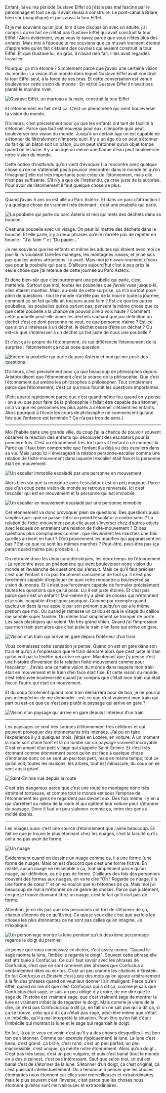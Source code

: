 Enfant j’ai eu ma période Gustave Eiffel où j’étais pas mal fasciné par le personnage et tout ce qu’il avait réussi à construire. Le pont-canal à Briare, bien sûr (magnifique) et puis aussi la tour Eiffel.

Et je me souviens qu’un jour, lors d’une discussion avec un adulte, j’ai compris qu’en fait ce n’était pas Gustave Eiffel qui avait construit la tour Eiffel ! Alors évidement, vous vous le savez parce que vous n’êtes plus des enfants. Mais moi à l’époque je me souviens que ça m’avait vraiment étonné d’apprendre qu’en fait c’étaient des ouvriers qui avaient construit la tour Eiffel. Et que Gustave lui, en gros, il n’avait rien fait. Il les avait regardés travailler.

Pourquoi ça m’a étonné ? Simplement parce que j’avais une certaine vision du monde : La vision d’un monde dans lequel Gustave Eiffel avait construit la tour Eiffel seul, à la force de ses bras. Et cette conversation est venue bouleverser cette vision du monde : En vérité Gustave Eiffel il n’avait pas planté le moindre rivet.

![Gustave Eiffel, un marteau à la main, construit la tour Eiffel](img/illu-livre/etonnement/01.png)

Et l’étonnement en fait c’est ça. C’est un phénomène qui vient bouleverser ta vision du monde.

D’ailleurs, c’est précisément pour ça que les enfants ont tant de facilité à s’étonner. Parce que tout est nouveau pour eux, n’importe quoi peut bouleverser leur vision du monde. Jusqu’à un certain âge on est capable de s’étonner de littéralement n’importe quoi. Il y a un âge où on peut s’étonner du fait qu’un bâton soit un bâton, ou on peut s’étonner qu’un objet tombe quand on le lâche. Il y a un âge où même une flaque d’eau peut bouleverser notre vision du monde.

Cette notion d’*inattendu* qu’on vient d’évoquer (La rencontre avec quelque chose qu’on ne s’attendait pas à pouvoir rencontrer dans le monde tel qu’on l’imaginait) elle est très importante pour créer de l’étonnement, mais elle n’est pas suffisante. S’il n’y a que de l’inattendu, ça crée juste de la surprise. Pour avoir de l’étonnement il faut quelque chose de plus.

---

Quand j’avais 5 ans on est allé au Parc Astérix. Et dans ce parc d’attraction il y a quelque chose de vraiment très étonnant : c’est une poubelle qui parle.

![La poubelle qui parle du parc Astérix et moi qui mets des déchets dans sa bouche.](img/illu-livre/etonnement/02.png)

C’est une poubelle avec un visage. On peut lui mettre des déchets dans la bouche. Et elle parle, il y a deux phrases qu’elle n’arrête pas de répéter en boucle : <q>J’ai faim !</q> et <q>Du papier…</q>

Je me souviens que les enfants et même les adultes qui étaient avec moi ce jour-là ils voulaient faire les manèges, les montagnes russes, et je ne sais pas quelles autres attractions il y avait. Mais moi je n’avais vraiment d’yeux que pour la poubelle qui parle. D’ailleurs aujourd’hui c’est à peu près la seule chose que j’ai retenue de cette journée au Parc Astérix.

Et donc bien-sûr que c’est surprenant une poubelle qui parle, c’est inattendu. Surtout que moi, toutes les poubelles que j’avais vues jusque-là, elles étaient muettes. Mais, au-delà de cette surprise, ça m’a surtout posé plein de questions : tout le monde n’arrête pas de la nourrir toute la journée, comment ça se fait qu’elle ait toujours aussi faim ? Est-ce que les autres poubelles, les poubelles qui ne parlent pas, pensent la même chose que ce que cette poubelle a la chance de pouvoir dire à voix haute ? Comment cette poubelle peut-elle aimer les déchets sachant que par définition un déchet c’est ce dont personne ne veut, ce que personne n’aime ? Est-ce que si on s’intéresse à un déchet, le déchet cesse d’être un déchet ? Ou est-ce que s’intéresser à un déchet ça fait juste de nous une poubelle ?

Et c’est ça le propre de l’étonnement, ce qui différencie l’étonnement de la surprise : l’étonnement ça nous pose question.

![Encore la poubelle qui parle du parc Astérix et moi qui me pose des questions.](img/illu-livre/etonnement/03.png)

D’ailleurs, c’est précisément pour ça que beaucoup de philosophes depuis Aristote disent que l’étonnement c’est la source de la philosophie. Que c’est l’étonnement qui amène les philosophes à philosopher. Tout simplement parce que l’étonnement, c’est ça qui nous fournit les questions importantes.

(Petit aparté rapidement parce que c’est quand même fou quand on y pense : on a vu que pour faire de la philosophie il fallait être capable de s’étonner, on a vu que les personnes les plus aptes à s’étonner c’étaient les enfants. Alors pourquoi à l’école les cours de philosophie ne commencent qu’une fois que l’enfance est terminée ? Ça n’a pas trop de sens.)

---

Moi j’habite dans une grande ville, du coup j’ai la chance de pouvoir souvent observer la réaction des enfants qui découvrent des escalators pour la première fois. C’est un étonnement très fort que vit l’enfant à ce moment-là. Parce qu’il faut bien comprendre que l’enfant il a déjà vu des escaliers dans sa vie. Mais jusqu’ici il envisageait la relation personne-escalier comme une relation de fixité-mouvement dans laquelle l’escalier était fixe et la personne était en mouvement.

![Un escalier immobile escaladé par une personne en mouvement](img/illu-livre/etonnement/04.png)

Alors bien sûr que la rencontre avec l’escalator c’est un peu magique. Parce que d’un coup cette vision du monde se retrouve renversée. Ici c’est l’escalier qui est en mouvement et la personne qui est immobile.

![Un escalier en mouvement escaladé par une personne immobile](img/illu-livre/etonnement/05.png)

Cet étonnement va donc provoquer plein de questions. Des questions aussi simples que : que se passe-t-il si on prend l’escalator à contre-sens ? La relation de fixité-mouvement peut-elle aussi s’inverser chez d’autres objets avec lesquels on entretient une relation de fixité-mouvement ? Et des questions plus compliquées comme : que deviennent les marches une fois qu’elles arrivent en haut ? D’où proviennent les marches qui apparaissent en bas ? Est-ce que ce sont les mêmes marches ? Peut-être, peut-être pas (ça parait quand même peu probable…).

On retrouve donc les deux caractéristiques, les deux temps de l’étonnement : La rencontre avec un phénomène qui vient bouleverser notre vision du monde et l’avalanche de questions qui s’ensuit. Mais ce qu’il faut préciser c’est que l’enfant il n’a pas forcément conscience de tout ça. Il n’est pas forcément capable d’expliquer en quoi cette rencontre a bouleversé sa vision du monde. Et il n’est pas forcément capable de formuler précisément toutes les questions que ça lui pose. Lui il est juste étonné. Et c’est pas parce que c’est un enfant ! Moi-même il y a plein de choses qui m’étonnent et je suis incapable d’expliquer pourquoi. Comme par exemple quand quelqu’un dans la rue appelle par son prénom quelqu’un qui a le même prénom que moi. Ou quand je ramasse un caillou et que le visage du caillou me semble super familier. Ou même tout simplement se tromper de porte. Les sacs plastiques qui volent. Un très grand chien. Quand j’ai l’impression que mon train part alors que c’est juste le train d’en face qui arrive en gare.

![Vision d’un train qui arrive en gare depuis l’intérieur d’un train](img/illu-livre/etonnement/06.png)

Vous connaissez cette sensation je pense. Quand on est en gare dans son train et qu’on a l’impression que le train démarre alors que c’est juste le train qu’on voit par la fenêtre qui arrive en gare. Maintenant que j’y pense c’est une histoire d’inversion de la relation fixité-mouvement comme pour l’escalator : J’avais une certaine vision du monde dans laquelle mon train était en mouvement et le train d’en face était fixe. Et cette vision du monde s’est retrouvée bouleversée quand j’ai compris que c’était mon train qui était fixe et l’autre qui était en mouvement.

Et du coup forcément quand mon train démarrera pour de bon, je ne pourrai pas m’empêcher de me demander : est-ce que c’est vraiment mon train qui part ou est-ce que ce n’est pas plutôt le paysage qui arrive en gare ?

![Vision d’un paysage qui arrive en gare depuis l’intérieur d’un train](img/illu-livre/etonnement/07.png)

---

Les paysages ce sont des sources d’étonnement très célèbres et qui peuvent provoquer des étonnements très intenses. J’ai pu en faire l’expérience il y a quelques mois, j’étais en Lozère, en voiture. À un moment la route sort d’une forêt et là on tombe sur un paysage vraiment incroyable. C’est en amont d’un petit village qui s’appelle Saint-Énimie. Et c’est très étonnant comme étonnement parce qu’on est face à quelque chose d’immense donc on se sent un peu tout petit, mais en même temps, tout ce qu’on voit, toutes les maisons, les arbres, tout est minuscule, du coup on se sent aussi géant.

![Saint-Énimie vue depuis la route](img/illu-livre/etonnement/08.png)

C’est très dangereux parce que c’est une route de montagne donc très étroite et tortueuse, et comme tout le monde est sous l’emprise de l’étonnement les gens ne regardent pas devant eux. Des fois même il y en a qui s’arrêtent au milieu de la route et qui quittent leur voiture pour s’étonner du paysage. Donc il faut un peu slalomer comme ça, entre des gens à moitié ébahis.

---

Les nuages aussi c’est une source d’étonnement que j’aime beaucoup. En fait ce que je trouve le plus étonnant chez les nuages, c’est la faculté qu’ils ont à ne pas avoir de forme.

![Un nuage](img/illu-livre/etonnement/09.png)

Évidemment quand on dessine un nuage comme ça, il a une forme (une forme de nuage). Mais on est d’accord que c’est une forme fictive. En réalité, aucun nuage ne ressemble à ça, tout simplement parce qu’un nuage, par définition, ça n’a pas de forme. D’ailleurs des fois des personnes trouvent des formes aux nuages, on va te dire <q>Oh ! Regarde ce nuage, il a une forme de cœur !</q> et on va vouloir que tu t’étonnes de ça. Mais moi j’ai beaucoup de mal à m’étonner de ce genre de choses. Parce que justement, ce que je trouve étonnant chez un nuage, c’est le fait qu’il n’ait pas de forme.

Attention, je ne dis pas que ces personnes ont tort de s’étonner de ça, chacun s’étonne de ce qu’il veut. Ce que je veux dire c’est que parfois les choses les plus étonnantes ce ne sont pas celles qu’on imagine. Je m’explique :

![Un personnage montre la lune pendant qu’un deuxième personnage regarde le doigt du premier.](img/illu-livre/etonnement/10.png)

Je pense que vous connaissez ce dicton, c’est assez connu. <q>Quand le sage montre la lune, l’imbécile regarde le doigt</q>. Souvent cette phrase elle est attribuée à Confucius. Ce qu’il faut savoir avec les phrases de Confucius, c’est que ce sont rarement des phrases que Confucius a véritablement dites ou écrites. C’est un peu comme les citations d’Einstein. En fait *Confucius* et *Einstein* c’est juste des mots qu’on ajoute arbitrairement à la fin des phrases quand on veut leur donner l’air intelligent. Parce qu’en effet, quand on me dit que c’est Confucius qui a dit ça, comme je sais que Confucius était sage, je suis un peu obligé d’y croire, de me dire que le sage de l’histoire est vraiment sage, que c’est vraiment sage de montrer la lune et vraiment imbécile de regarder le doigt. Mais comme je viens de le dire, ce n’est pas Confucius qui a dit ça, en fait on ne sait pas qui a dit ça, si ça se trouve, celui qui a dit ça n’était pas sage, peut-être même que c’était un imbécile, qu’il a mal interprété la situation. Peut-être qu’en fait c’était l’imbécile qui montrait la lune et le sage qui regardait le doigt.

En fait, là où je veux en venir, c’est qu’il y a des choses desquelles il est bon ton de s’étonner. Comme par exemple (typiquement) la lune. La lune c’est beau, c’est grand, ça brille, c’est rond, c’est un peu parfait, un peu inaccessible, c’est unique, ça mérite notre étonnement. Alors qu’un doigt… C’est pas très beau, c’est un peu vulgaire, et puis c’est banal (tout le monde en a des dizaines), c’est pas intéressant. Sauf que selon moi, ce qui est banal c’est de s’étonner de la lune. S’étonner d’un doigt, ça c’est original, ça c’est puissant intellectuellement. On a tendance à penser que les choses étonnantes nous étonnent car elles sont merveilleuses et extraordinaires, mais le plus souvent c’est l’inverse, c’est parce que les choses nous étonnent qu’elles sont merveilleuses et extraordinaires.

